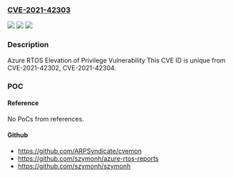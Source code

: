 ### [CVE-2021-42303](https://cve.mitre.org/cgi-bin/cvename.cgi?name=CVE-2021-42303)
![](https://img.shields.io/static/v1?label=Product&message=Azure%20RTOS&color=blue)
![](https://img.shields.io/static/v1?label=Version&message=n%2Fa&color=blue)
![](https://img.shields.io/static/v1?label=Vulnerability&message=Elevation%20of%20Privilege&color=brighgreen)

### Description

Azure RTOS Elevation of Privilege Vulnerability This CVE ID is unique from CVE-2021-42302, CVE-2021-42304.

### POC

#### Reference
No PoCs from references.

#### Github
- https://github.com/ARPSyndicate/cvemon
- https://github.com/szymonh/azure-rtos-reports
- https://github.com/szymonh/szymonh

